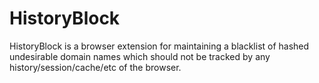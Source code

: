 HistoryBlock
============

HistoryBlock is a browser extension for maintaining a blacklist of hashed undesirable domain names which should not be tracked by any history/session/cache/etc of the browser.